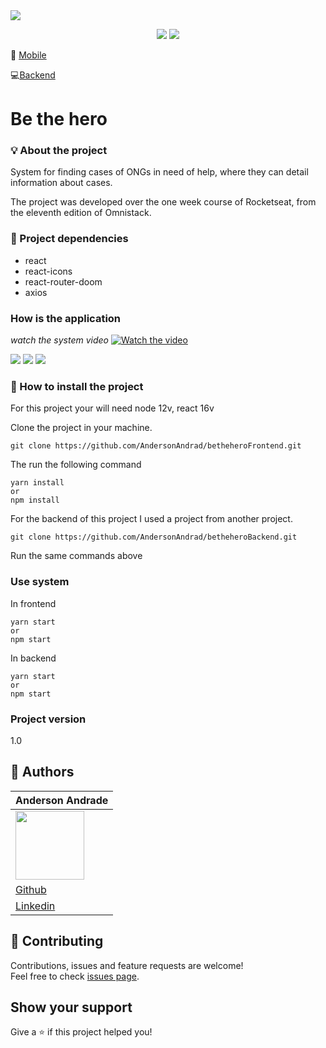 <img src="https://github.com/AndersonAndrad/betheheroFrontend/blob/master/src/assets/logo.svg">

<p align="center">
  <a href="https://reactjs.org/"><img src="https://img.shields.io/badge/React-16.x-blue"></a>
  <a href="https://nodejs.org/en/"><img src="https://img.shields.io/badge/Node-12.x-green"></a>
</p>

:iphone: [Mobile](https://github.com/AndersonAndrad/betheheroMobile)

:computer:[Backend](https://github.com/AndersonAndrad/betheheroBackend)

# Be the hero

###  :bulb: ​About the project

System for finding cases of ONGs in need of help, where they can detail information about cases.

The project was developed over the one week course of Rocketseat, from the eleventh edition of Omnistack.

### :memo: Project dependencies

- react 
- react-icons 
- react-router-doom
- axios

### How  is the application 
*watch the system video*
[![Watch the video](https://github.com/AndersonAndrad/betheheroFrontend/blob/master/images/main.png)](https://www.youtube.com/watch?v=-B1BWZ120m4&feature=youtu.be)

<img src="https://github.com/AndersonAndrad/betheheroFrontend/blob/master/images/main.png">

<img src="https://github.com/AndersonAndrad/betheheroFrontend/blob/master/images/profile.png">

<img src="https://github.com/AndersonAndrad/betheheroFrontend/blob/master/images/newregister.png">

### 🚀 How to install the project

For this project your will need node 12v, react 16v

Clone the project in your machine.

```
git clone https://github.com/AndersonAndrad/betheheroFrontend.git
```

The run the following command

```
yarn install
or 
npm install
```

For the backend of this project I used a project from another project.

```
git clone https://github.com/AndersonAndrad/betheheroBackend.git
```

Run the same commands above

### Use system

In frontend 

```
yarn start 
or 
npm start
```

In backend

```
yarn start 
or 
npm start
```

### Project version

1.0

## 👤 Authors

| Anderson Andrade                                             |
| ------------------------------------------------------------ |
| <img src="https://avatars0.githubusercontent.com/u/31743641?s=400&u=b6d9e1c428279846440325b0fae90f4b9c4d1d98&v=4" width="110"> |
| <a href="https://github.com/AndersonAndrad">Github</a>       |
| <a href="https://www.linkedin.com/in/AndersonAndrad/">Linkedin</a> |

## 🤝 Contributing

Contributions, issues and feature requests are welcome!<br />Feel free to check [issues page](https://github.com/andersonandrad/betheherofrontend/issues).

## Show your support

Give a ⭐️ if this project helped you!
